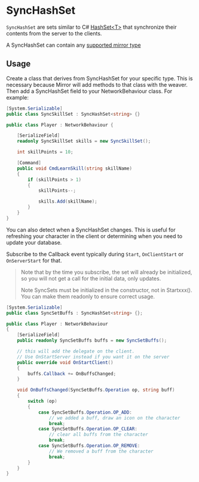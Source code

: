 # SyncHashSet

`SyncHashSet` are sets similar to C\# [HashSet\<T\>](https://docs.microsoft.com/en-us/dotnet/api/system.collections.generic.hashset-1) that synchronize their contents from the server to the clients.

A SyncHashSet can contain any [supported mirror type](../DataTypes.md) 

## Usage

Create a class that derives from SyncHashSet for your specific type. This is necessary because Mirror will add methods to that class with the weaver. Then add a SyncHashSet field to your NetworkBehaviour class. For example:

```cs
[System.Serializable]
public class SyncSkillSet : SyncHashSet<string> {}

public class Player : NetworkBehaviour {

    [SerializeField]
    readonly SyncSkillSet skills = new SyncSkillSet();

    int skillPoints = 10;

    [Command]
    public void CmdLearnSkill(string skillName)
    {
        if (skillPoints > 1)
        {
            skillPoints--;

            skills.Add(skillName);
        }
    }
}
```

You can also detect when a SyncHashSet changes. This is useful for refreshing your character in the client or determining when you need to update your database. 

Subscribe to the Callback event typically during `Start`, `OnClientStart` or `OnServerStart` for that. 

> Note that by the time you subscribe, the set will already be initialized, so you will not get a call for the initial data, only updates.</p>
>Note SyncSets must be initialized in the constructor, not in Startxxx().  You can make them readonly to ensure correct usage.

```cs
[System.Serializable]
public class SyncSetBuffs : SyncHashSet<string> {};

public class Player : NetworkBehaviour
{
    [SerializeField]
    public readonly SyncSetBuffs buffs = new SyncSetBuffs();

    // this will add the delegate on the client.
    // Use OnStartServer instead if you want it on the server
    public override void OnStartClient()
    {
        buffs.Callback += OnBuffsChanged;
    }

    void OnBuffsChanged(SyncSetBuffs.Operation op, string buff)
    {
        switch (op) 
        {
            case SyncSetBuffs.Operation.OP_ADD:
                // we added a buff, draw an icon on the character
                break;
            case SyncSetBuffs.Operation.OP_CLEAR:
                // clear all buffs from the character
                break;
            case SyncSetBuffs.Operation.OP_REMOVE:
                // We removed a buff from the character
                break;
        }
    }
}
```
